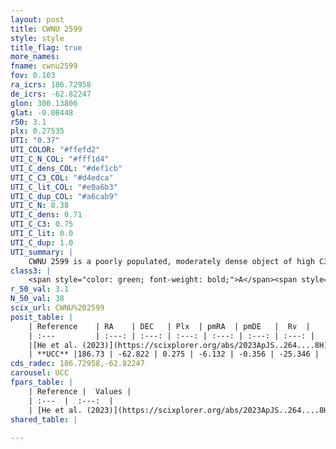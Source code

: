 ```yaml
---
layout: post
title: CWNU 2599
style: style
title_flag: true
more_names: 
fname: cwnu2599
fov: 0.103
ra_icrs: 186.72958
de_icrs: -62.82247
glon: 300.13806
glat: -0.08448
r50: 3.1
plx: 0.27535
UTI: "0.37"
UTI_COLOR: "#ffefd2"
UTI_C_N_COL: "#fff1d4"
UTI_C_dens_COL: "#def1cb"
UTI_C_C3_COL: "#d4edca"
UTI_C_lit_COL: "#e0a6b3"
UTI_C_dup_COL: "#a6cab9"
UTI_C_N: 0.38
UTI_C_dens: 0.71
UTI_C_C3: 0.75
UTI_C_lit: 0.0
UTI_C_dup: 1.0
UTI_summary: |
    CWNU 2599 is a poorly populated, moderately dense object of high C3 quality. It was recently reported in the literature.
class3: |
    <span style="color: green; font-weight: bold;">A</span><span style="color: #FFC300; font-weight: bold;">B</span>
r_50_val: 3.1
N_50_val: 38
scix_url: CWNU%202599
posit_table: |
    | Reference    | RA    | DEC   | Plx  | pmRA  | pmDE   |  Rv  |
    | :---         | :---: | :---: | :---: | :---: | :---: | :---: |
    |[He et al. (2023)](https://scixplorer.org/abs/2023ApJS..264....8H) | 186.748 | -62.824 | 0.286 | -6.131 | -0.364 | -- |
    | **UCC** |186.73 | -62.822 | 0.275 | -6.132 | -0.356 | -25.346 | 
cds_radec: 186.72958,-62.82247
carousel: UCC
fpars_table: |
    | Reference |  Values |
    | :---  |  :---:  |
    | [He et al. (2023)](https://scixplorer.org/abs/2023ApJS..264....8H) | `A0=4.45, m-M=12.45, logAge=6.7` |
shared_table: |
    
---
```

